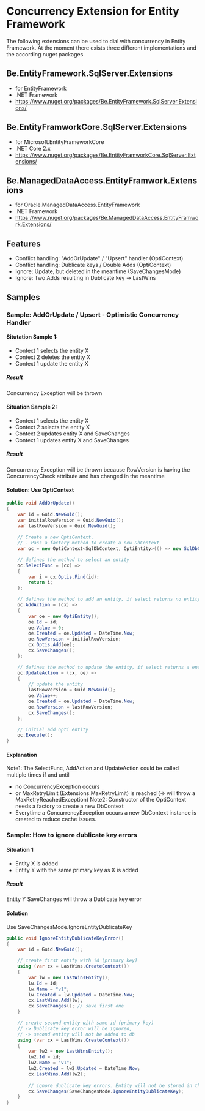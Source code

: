 # Concurrency Extension for Entity Framework
The following extensions can be used to dial with concurrency in Entity Framework. At the moment there exists three different implementations and the according nuget packages

## Be.EntityFramework.SqlServer.Extensions
- for EntityFramework
- .NET Framework
- https://www.nuget.org/packages/Be.EntityFramework.SqlServer.Extensions/

## Be.EntityFramworkCore.SqlServer.Extensions
- for Microsoft.EntityFrameworkCore
- .NET Core 2.x
- https://www.nuget.org/packages/Be.EntityFramworkCore.SqlServer.Extensions/

## Be.ManagedDataAccess.EntityFramwork.Extensions
- for Oracle.ManagedDataAccess.EntityFramework
- .NET Framework
- https://www.nuget.org/packages/Be.ManagedDataAccess.EntityFramwork.Extensions/

## Features
- Conflict handling: "AddOrUpdate" / "Upsert" handler (OptiContext)
- Conflict handling: Dublicate keys / Double Adds (OptiContext)
- Ignore: Update, but deleted in the meantime (SaveChangesMode)
- Ignore: Two Adds resulting in Dublicate key -> LastWins


## Samples
### Sample: AddOrUpdate / Upsert - Optimistic Concurrency Handler
#### Situtation Sample 1:
- Context 1 selects the entity X
- Context 2 deletes the entity X
- Context 1 update the entity X
##### Result
Concurrency Exception will be thrown

#### Situation Sample 2:
- Context 1 selects the entity X
- Context 2 selects the entity X
- Context 2 updates entity X and SaveChanges
- Context 1 updates entity X and SaveChanges
##### Result
Concurrency Exception will be thrown because RowVersion is having the ConcurrencyCheck attribute and has changed in the meantime

#### Solution: Use OptiContext
```csharp
public void AddOrUpdate()
{
    var id = Guid.NewGuid();
    var initialRowVersion = Guid.NewGuid();
    var lastRowVersion = Guid.NewGuid();
    
    // Create a new OptiContext. 
    // - Pass a factory method to create a new DbContext
    var oc = new OptiContext<SqlDbContext, OptiEntity>(() => new SqlDbContext());

    // defines the method to select an entity
    oc.SelectFunc = (cx) =>
    {
        var i = cx.Optis.Find(id);
        return i;
    };

    // defines the method to add an entity, if select returns no entity
    oc.AddAction = (cx) =>
    {
        var oe = new OptiEntity();
        oe.Id = id;
        oe.Value = 0;
        oe.Created = oe.Updated = DateTime.Now;
        oe.RowVersion = initialRowVersion;
        cx.Optis.Add(oe);
        cx.SaveChanges();
    };

    // defines the method to update the entity, if select returns a entity
    oc.UpdateAction = (cx, oe) =>
    {
        // update the entity
        lastRowVersion = Guid.NewGuid();
        oe.Value++;
        oe.Created = oe.Updated = DateTime.Now;
        oe.RowVersion = lastRowVersion;
        cx.SaveChanges();
    };

    // initial add opti entity
    oc.Execute();
}
```
#### Explanation
Note1: The SelectFunc, AddAction and UpdateAction could be called multiple times if and until
- no ConcurrencyException occurs
- or MaxRetryLimit (Extensions.MaxRetryLimit) is reached (=> will throw a MaxRetryReachedException)
Note2: Constructor of the OptiContext needs a factory to create a new DbContext
- Everytime a ConcurrencyException occurs a new DbContext instance is created to reduce cache issues.

### Sample: How to ignore dublicate key errors
#### Situation 1
- Entity X is added
- Entity Y with the same primary key as X is added
##### Result
Entity Y SaveChanges will throw a Dublicate key error
#### Solution
Use SaveChangesMode.IgnoreEntityDublicateKey
```csharp
public void IgnoreEntityDublicateKeyError()
{
    var id = Guid.NewGuid();

    // create first entity with id (primary key)
    using (var cx = LastWins.CreateContext())
    {
        var lw = new LastWinsEntity();
        lw.Id = id;
        lw.Name = "v1";
        lw.Created = lw.Updated = DateTime.Now;
        cx.LastWins.Add(lw);
        cx.SaveChanges(); // save first one
    }

    // create second entity with same id (primary key) 
    // -> Dublicate key error will be ignored, 
    // -> second entity will not be added to db
    using (var cx = LastWins.CreateContext())
    {
        var lw2 = new LastWinsEntity();
        lw2.Id = id;
        lw2.Name = "v1";
        lw2.Created = lw2.Updated = DateTime.Now;
        cx.LastWins.Add(lw2);
        
        // ignore dublicate key errors. Entity will not be stored in the database! No exception will be thrown
        cx.SaveChanges(SaveChangesMode.IgnoreEntityDublicateKey);
    }
}
```
